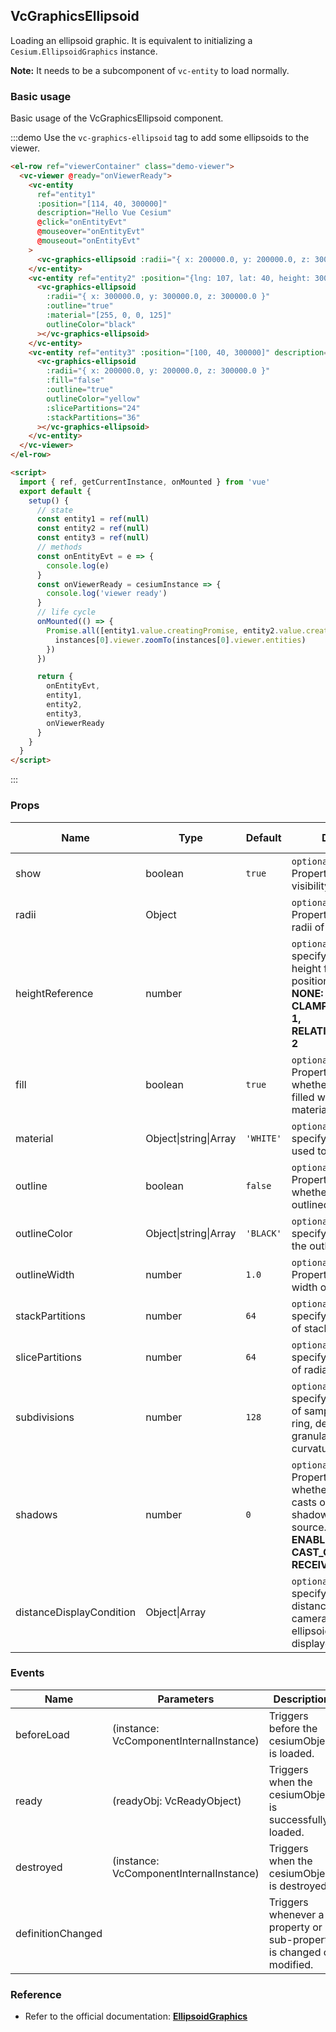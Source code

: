 ## VcGraphicsEllipsoid

Loading an ellipsoid graphic. It is equivalent to initializing a `Cesium.EllipsoidGraphics` instance.

**Note:** It needs to be a subcomponent of `vc-entity` to load normally.

### Basic usage

Basic usage of the VcGraphicsEllipsoid component.

:::demo Use the `vc-graphics-ellipsoid` tag to add some ellipsoids to the viewer.

```html
<el-row ref="viewerContainer" class="demo-viewer">
  <vc-viewer @ready="onViewerReady">
    <vc-entity
      ref="entity1"
      :position="[114, 40, 300000]"
      description="Hello Vue Cesium"
      @click="onEntityEvt"
      @mouseover="onEntityEvt"
      @mouseout="onEntityEvt"
    >
      <vc-graphics-ellipsoid :radii="{ x: 200000.0, y: 200000.0, z: 300000.0 }" material="blue" :outline="true"></vc-graphics-ellipsoid>
    </vc-entity>
    <vc-entity ref="entity2" :position="{lng: 107, lat: 40, height: 300000}" description="Hello Vue Cesium">
      <vc-graphics-ellipsoid
        :radii="{ x: 300000.0, y: 300000.0, z: 300000.0 }"
        :outline="true"
        :material="[255, 0, 0, 125]"
        outlineColor="black"
      ></vc-graphics-ellipsoid>
    </vc-entity>
    <vc-entity ref="entity3" :position="[100, 40, 300000]" description="Hello Vue Cesium">
      <vc-graphics-ellipsoid
        :radii="{ x: 200000.0, y: 200000.0, z: 300000.0 }"
        :fill="false"
        :outline="true"
        outlineColor="yellow"
        :slicePartitions="24"
        :stackPartitions="36"
      ></vc-graphics-ellipsoid>
    </vc-entity>
  </vc-viewer>
</el-row>

<script>
  import { ref, getCurrentInstance, onMounted } from 'vue'
  export default {
    setup() {
      // state
      const entity1 = ref(null)
      const entity2 = ref(null)
      const entity3 = ref(null)
      // methods
      const onEntityEvt = e => {
        console.log(e)
      }
      const onViewerReady = cesiumInstance => {
        console.log('viewer ready')
      }
      // life cycle
      onMounted(() => {
        Promise.all([entity1.value.creatingPromise, entity2.value.creatingPromise, entity3.value.creatingPromise]).then(instances => {
          instances[0].viewer.zoomTo(instances[0].viewer.entities)
        })
      })

      return {
        onEntityEvt,
        entity1,
        entity2,
        entity3,
        onViewerReady
      }
    }
  }
</script>
```

:::

### Props

<!-- prettier-ignore -->
| Name | Type | Default | Description | Accepted Values |
| ---- | ---- | ------- | ----------- | --------------- |
| show | boolean | `true` | `optional` A boolean Property specifying the visibility of the ellipsoid. |
| radii | Object | | `optional` A Cartesian3 Property specifying the radii of the ellipsoid. |
| heightReference | number | | `optional` A Property specifying what the height from the entity position is relative to. **NONE: 0, CLAMP_TO_GROUND: 1, RELATIVE_TO_GROUND: 2** |0/1/2|
| fill | boolean | `true` | `optional` A boolean Property specifying whether the ellipsoid is filled with the provided material. |
| material | Object\|string\|Array | `'WHITE'` | `optional` A Property specifying the material used to fill the ellipsoid. |
| outline | boolean | `false` | `optional` A boolean Property specifying whether the ellipsoid is outlined. |
| outlineColor | Object\|string\|Array | `'BLACK'` | `optional` A Property specifying the Color of the outline. |
| outlineWidth | number | `1.0` | `optional` A numeric Property specifying the width of the outline. |
| stackPartitions | number | `64` | `optional` A Property specifying the number of stacks. |
| slicePartitions | number | `64` | `optional` A Property specifying the number of radial slices. |
| subdivisions | number | `128` | `optional` A Property specifying the number of samples per outline ring, determining the granularity of the curvature. |
| shadows | number | `0` | `optional` An enum Property specifying whether the ellipsoid casts or receives shadows from each light source. **DISABLED: 0, ENABLED: 1, CAST_ONLY: 2, RECEIVE_ONLY: 3** |0/1/2/3|
| distanceDisplayCondition | Object\|Array | | `optional` A Property specifying at what distance from the camera that this ellipsoid will be displayed. |

### Events

| Name              | Parameters                              | Description                                                          |
| ----------------- | --------------------------------------- | -------------------------------------------------------------------- |
| beforeLoad        | (instance: VcComponentInternalInstance) | Triggers before the cesiumObject is loaded.                          |
| ready             | (readyObj: VcReadyObject)               | Triggers when the cesiumObject is successfully loaded.               |
| destroyed         | (instance: VcComponentInternalInstance) | Triggers when the cesiumObject is destroyed.                         |
| definitionChanged |                                         | Triggers whenever a property or sub-property is changed or modified. |

### Reference

- Refer to the official documentation: **[EllipsoidGraphics](https://cesium.com/docs/cesiumjs-ref-doc/EllipsoidGraphics.html)**
